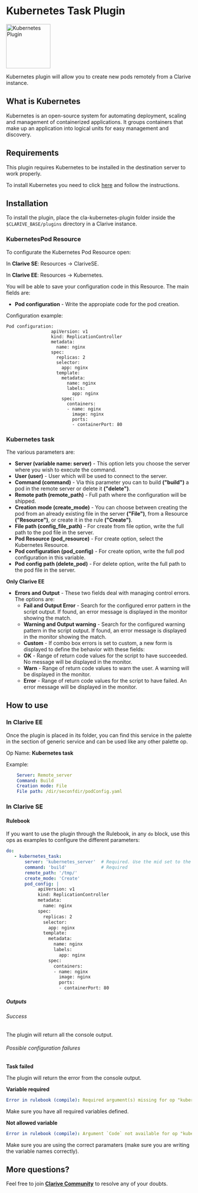# Kubernetes Task Plugin

<img src="https://cdn.rawgit.com/clarive/cla-kubernetes-plugin/master/public/icon/kubernetes.svg?sanitize=true" alt="Kubernetes Plugin" title="Kubernetes Plugin" width="120" height="120">

Kubernetes plugin will allow you to create new pods remotely from a Clarive instance.

## What is Kubernetes

Kubernetes is an open-source system for automating deployment, scaling and management of containerized applications. 
It groups containers that make up an application into logical units for easy management and discovery.

## Requirements

This plugin requires Kubernetes to be installed in the destination server to work properly.

To install Kubernetes you need to click [here](https://kubernetes.io/) and follow the instructions.

## Installation

To install the plugin, place the cla-kubernetes-plugin folder inside the `$CLARIVE_BASE/plugins`
directory in a Clarive instance.

### KubernetesPod Resource

To configurate the Kubernetes Pod Resource open:

In **Clarive SE**: Resources -> ClariveSE.

In **Clarive EE**: Resources -> Kubernetes.

You will be able to save your configuration code in this Resource. The main fields are:

- **Pod configuration** - Write the appropiate code for the pod creation.

Configuration example:

    Pod configuration: 
                     apiVersion: v1
                     kind: ReplicationController
                     metadata:
                       name: nginx
                     spec:
                       replicas: 2
                       selector:
                         app: nginx
                       template:
                         metadata:
                           name: nginx
                           labels:
                             app: nginx
                         spec:
                           containers:
                           - name: nginx
                             image: nginx
                             ports:
                             - containerPort: 80

### Kubernetes task

The various parameters are:

- **Server (variable name: server)** - This option lets you choose the server where you wish to execute the command. 
- **User (user)** - User which will be used to connect to the server.
- **Command (command)** - Via this parameter you can to build **("build")** a pod in the remote server or delete it **("delete")**.    
- **Remote path (remote_path)** - Full path where the configuration will be shipped.
- **Creation mode (create_mode)** - You can choose between creating the pod from an already existing file in the server **("File")**, from a Resource **("Resource")**, or create it in the rule **("Create")**.
- **File path (config_file_path)** - For create from file option, write the full path to the pod file in the server.
- **Pod Resource (pod_resource)** - For create option, select the Kubernetes Resource.
- **Pod configuration (pod_config)** - For create option, write the full pod configuration in this variable.
- **Pod config path (delete_pod)** - For delete option, write the full path to the pod file in the server.

**Only Clarive EE**

- **Errors and Output** - These two fields deal with managing control errors. The options are:
   - **Fail and Output Error** - Search for the configured error pattern in the script output. If found, an error
     message is displayed in the monitor showing the match.
   - **Warning and Output warning** - Search for the configured warning pattern in the script output. If found, an error
     message is displayed in the monitor showing the match.
   - **Custom** - If combo box errors is set to custom, a new form is displayed to define the behavior with these
     fields:
   - **OK** - Range of return code values for the script to have succeeded. No message will be displayed in the monitor.
   - **Warn** - Range of return code values to warn the user. A warning will be displayed in the monitor.
   - **Error** - Range of return code values for the script to have failed. An error message will be displayed in the
     monitor.

## How to use

### In Clarive EE

Once the plugin is placed in its folder, you can find this service in the palette in the section of generic service and can be used like any other palette op.

Op Name: **Kubernetes task**

Example:

```yaml
    Server: Remote_server
    Command: Build
    Creation mode: File
    File path: /dir/seconfdir/podConfig.yaml
``` 

### In Clarive SE

#### Rulebook

If you want to use the plugin through the Rulebook, in any `do` block, use this ops as examples to configure the different parameters:

```yaml
do:
   - kubernetes_task:
       server: 'kubernetes_server'  # Required. Use the mid set to the resource you created
       command: 'build'             # Required
       remote_path: '/tmp/'
       create_mode: 'Create'
       pod_config: |
            apiVersion: v1
            kind: ReplicationController
            metadata:
              name: nginx
            spec:
              replicas: 2
              selector:
                app: nginx
              template:
                metadata:
                  name: nginx
                  labels:
                    app: nginx
                spec:
                  containers:
                  - name: nginx
                    image: nginx
                    ports:
                    - containerPort: 80
```

##### Outputs

###### Success

The plugin will return all the console output.

###### Possible configuration failures

**Task failed**

The plugin will return the error from the console output.

**Variable required**

```yaml
Error in rulebook (compile): Required argument(s) missing for op "kubernetes_task": "server"
```

Make sure you have all required variables defined.

**Not allowed variable**

```yaml
Error in rulebook (compile): Argument `Code` not available for op "kubernetes_task"
```

Make sure you are using the correct paramaters (make sure you are writing the variable names correctly).

## More questions?

Feel free to join **[Clarive Community](https://community.clarive.com/)** to resolve any of your doubts.